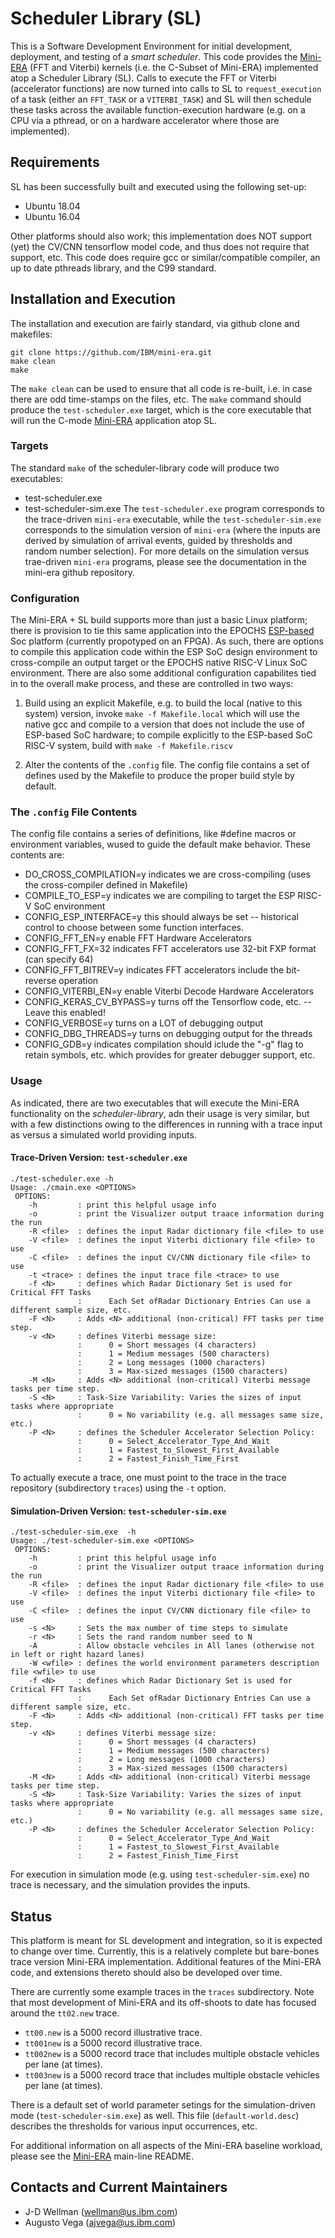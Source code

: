 # Scheduler Library (SL)

This is a Software Development Environment for initial development, deployment, and testing of a *smart scheduler*. This code provides the <a href="https://github.com/IBM/mini-era" target="_blank">Mini-ERA</a> (FFT and Viterbi) kernels (i.e. the C-Subset of Mini-ERA) implemented atop a Scheduler Library (SL).  Calls to execute the FFT or Viterbi (accelerator functions) are now turned into calls to SL to `request_execution` of a task (either an `FFT_TASK` or a `VITERBI_TASK`) and SL will then schedule these tasks across the available function-execution hardware (e.g. on a CPU via a pthread, or on a hardware accelerator where those are implemented).

## Requirements

SL has been successfully built and executed using the following set-up:
 - Ubuntu 18.04
 - Ubuntu 16.04

Other platforms should also work; this implementation does NOT support (yet) the CV/CNN tensorflow model code, and thus does not require that support, etc.  This code does require gcc or similar/compatible compiler, an up to date pthreads library, and the C99 standard.

## Installation and Execution
The installation and execution are fairly standard, via github clone and makefiles:

```
git clone https://github.com/IBM/mini-era.git
make clean
make
```

The `make clean` can be used to ensure that all code is re-built, i.e. in case there are odd time-stamps on the files, etc. The `make` command should produce the `test-scheduler.exe` target, which is the core executable that will run the C-mode <a href="https://github.com/IBM/mini-era" target="_blank">Mini-ERA</a> application atop SL.

### Targets

The standard ```make``` of the scheduler-library code will produce two executables:
 - test-scheduler.exe
 - test-scheduler-sim.exe
The ```test-scheduler.exe``` program corresponds to the trace-driven  ```mini-era``` executable, while the ```test-scheduler-sim.exe``` corresponds to the simulation version of ```mini-era``` (where the inputs are derived by simulation of arrival events, guided by thresholds and random number selection).  For more details on the simulation versus trae-driven ```mini-era``` programs, please see the documentation in the mini-era github repository.

### Configuration

The Mini-ERA + SL build supports more than just a basic Linux platform; there is provision to tie this same application into the EPOCHS <a href="https://esp.cs.columbia.edu" target="_blank">ESP-based</a> Soc platform (currently propotyped on an FPGA). As such, there are options to compile this application code within the ESP SoC design environment to cross-compile an output target or the EPOCHS native RISC-V Linux SoC environment. There are also some additional configuration capabilites tied in to the overall make process, and these are controlled in two ways:

1. Build using an explicit Makefile, e.g. to build the local (native to this system) version, invoke `make -f Makefile.local` which will use the native gcc and compile to a version that does not include the use of ESP-based SoC hardware; to compile explicitly to the ESP-based SoC RISC-V system, build with `make -f Makefile.riscv`

2. Alter the contents of the `.config` file. The config file contains a set of defines used by the Makefile to produce the proper build style by default.

### The `.config` File Contents

The config file contains a series of definitions, like #define macros or environment variables, wused to guide the default make behavior. These contents are:

- DO_CROSS_COMPILATION=y  indicates we are cross-compiling (uses the cross-compiler defined in Makefile)
- COMPILE_TO_ESP=y	  indicates we are compiling to target the ESP RISC-V SoC environment
- CONFIG_ESP_INTERFACE=y  this should always be set -- historical control to choose between some function interfaces.
- CONFIG_FFT_EN=y	  enable FFT Hardware Accelerators
- CONFIG_FFT_FX=32	  indicates FFT accelerators use 32-bit FXP format (can specify 64)
- CONFIG_FFT_BITREV=y	  indicates FFT accelerators include the bit-reverse operation
- CONFIG_VITERBI_EN=y	  enable Viterbi Decode Hardware Accelerators
- CONFIG_KERAS_CV_BYPASS=y	 turns off the Tensorflow code, etc. -- Leave this enabled!
- CONFIG_VERBOSE=y	  turns on a LOT of debugging output
- CONFIG_DBG_THREADS=y	  turns on debugging output for the threads 
- CONFIG_GDB=y		  indicates compilation should iclude the "-g" flag to retain symbols, etc. which provides for greater debugger support, etc.

### Usage

As indicated, there are two executables that will execute the Mini-ERA functionality on the *scheduler-library*, adn their usage is very similar,
but with a few distinctions owing to the differences in running with a trace input as versus a simulated world  providing inputs.

#### Trace-Driven Version: ```test-scheduler.exe```
```
./test-scheduler.exe -h
Usage: ./cmain.exe <OPTIONS>
 OPTIONS:
    -h         : print this helpful usage info
    -o         : print the Visualizer output traace information during the run
    -R <file>  : defines the input Radar dictionary file <file> to use
    -V <file>  : defines the input Viterbi dictionary file <file> to use
    -C <file>  : defines the input CV/CNN dictionary file <file> to use
    -t <trace> : defines the input trace file <trace> to use
    -f <N>     : defines which Radar Dictionary Set is used for Critical FFT Tasks
               :      Each Set ofRadar Dictionary Entries Can use a different sample size, etc.
    -F <N>     : Adds <N> additional (non-critical) FFT tasks per time step.
    -v <N>     : defines Viterbi message size:
               :      0 = Short messages (4 characters)
               :      1 = Medium messages (500 characters)
               :      2 = Long messages (1000 characters)
               :      3 = Max-sized messages (1500 characters)
    -M <N>     : Adds <N> additional (non-critical) Viterbi message tasks per time step.
    -S <N>     : Task-Size Variability: Varies the sizes of input tasks where appropriate
               :      0 = No variability (e.g. all messages same size, etc.)
    -P <N>     : defines the Scheduler Accelerator Selection Policy:
               :      0 = Select_Accelerator_Type_And_Wait
               :      1 = Fastest_to_Slowest_First_Available
               :      2 = Fastest_Finish_Time_First
```

To actually execute a trace, one must point to the trace in the trace repository (subdirectory ```traces```) using the ```-t``` option.

#### Simulation-Driven Version: ```test-scheduler-sim.exe```
```
./test-scheduler-sim.exe  -h
Usage: ./test-scheduler-sim.exe <OPTIONS>
 OPTIONS:
    -h         : print this helpful usage info
    -o         : print the Visualizer output traace information during the run
    -R <file>  : defines the input Radar dictionary file <file> to use
    -V <file>  : defines the input Viterbi dictionary file <file> to use
    -C <file>  : defines the input CV/CNN dictionary file <file> to use
    -s <N>     : Sets the max number of time steps to simulate
    -r <N>     : Sets the rand random number seed to N
    -A         : Allow obstacle vehciles in All lanes (otherwise not in left or right hazard lanes)
    -W <wfile> : defines the world environment parameters description file <wfile> to use
    -f <N>     : defines which Radar Dictionary Set is used for Critical FFT Tasks
               :      Each Set ofRadar Dictionary Entries Can use a different sample size, etc.
    -F <N>     : Adds <N> additional (non-critical) FFT tasks per time step.
    -v <N>     : defines Viterbi message size:
               :      0 = Short messages (4 characters)
               :      1 = Medium messages (500 characters)
               :      2 = Long messages (1000 characters)
               :      3 = Max-sized messages (1500 characters)
    -M <N>     : Adds <N> additional (non-critical) Viterbi message tasks per time step.
    -S <N>     : Task-Size Variability: Varies the sizes of input tasks where appropriate
               :      0 = No variability (e.g. all messages same size, etc.)
    -P <N>     : defines the Scheduler Accelerator Selection Policy:
               :      0 = Select_Accelerator_Type_And_Wait
               :      1 = Fastest_to_Slowest_First_Available
               :      2 = Fastest_Finish_Time_First
```

For execution in simulation mode (e.g. using ```test-scheduler-sim.exe```) no trace is necessary, and the simulation provides the inputs.

## Status

This platform is meant for SL development and integration, so it is expected to change over time. Currently, this is a relatively complete but bare-bones trace version Mini-ERA implementation. Additional features of the Mini-ERA code, and extensions thereto should also be developed over time.

There are currently some example traces in the `traces` subdirectory. Note that most development of Mini-ERA and its off-shoots to date has focused around the `tt02.new` trace.

 - `tt00.new` is a 5000 record illustrative trace.
 - `tt001new` is a 5000 record illustrative trace.
 - `tt002new` is a 5000 record trace that includes multiple obstacle vehicles per lane (at times).
 - `tt003new` is a 5000 record trace that includes multiple obstacle vehicles per lane (at times).

There is a default set of world parameter setings for the simulation-driven mode (```test-scheduler-sim.exe```) as well.
This file (```default-world.desc```) describes the thresholds for various input occurrences, etc.

For additional information on all aspects of the Mini-ERA baseline workload,
please see the <a href="https://github.com/IBM/mini-era" target="_blank">Mini-ERA</a> main-line README.


## Contacts and Current Maintainers

 - J-D Wellman (wellman@us.ibm.com)
 - Augusto Vega (ajvega@us.ibm.com)
